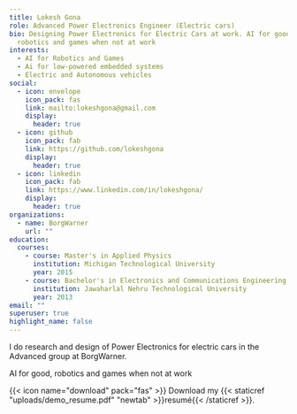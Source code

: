 ```yaml
---
title: Lokesh Gona
role: Advanced Power Electronics Engineer (Electric cars)
bio: Designing Power Electronics for Electric Cars at work. AI for good,
  robotics and games when not at work
interests:
  - AI for Robotics and Games
  - Ai for low-powered embedded systems
  - Electric and Autonomous vehicles
social:
  - icon: envelope
    icon_pack: fas
    link: mailto:lokeshgona@gmail.com
    display:
      header: true
  - icon: github
    icon_pack: fab
    link: https://github.com/lokeshgona
    display:
      header: true
  - icon: linkedin
    icon_pack: fab
    link: https://www.linkedin.com/in/lokeshgona/
    display:
      header: true
organizations:
  - name: BorgWarner
    url: ""
education:
  courses:
    - course: Master's in Applied Physics
      institution: Michigan Technological University
      year: 2015
    - course: Bachelor's in Electronics and Communications Engineering
      institution: Jawaharlal Nehru Technological University
      year: 2013
email: ""
superuser: true
highlight_name: false
---
```

I do research and design of Power Electronics for electric cars in the Advanced group at BorgWarner.

AI for good, robotics and games when not at work



{{< icon name="download" pack="fas" >}} Download my {{< staticref "uploads/demo_resume.pdf" "newtab" >}}resumé{{< /staticref >}}.